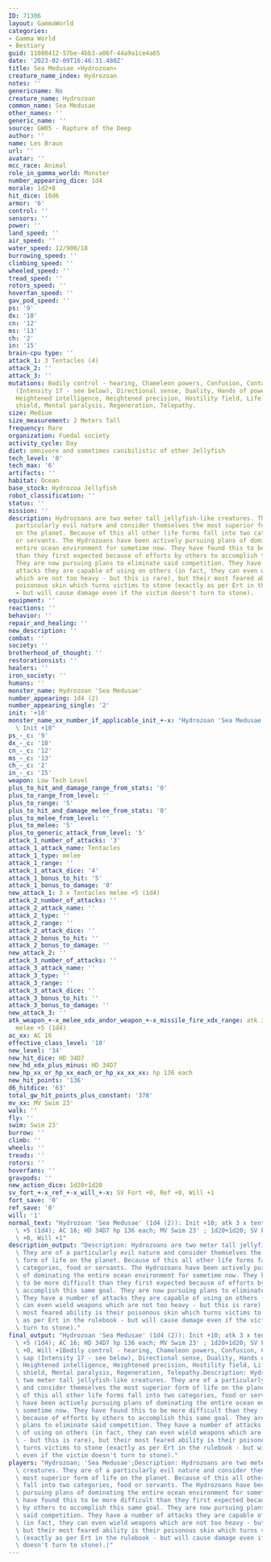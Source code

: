 ```yaml
---
ID: 71306
layout: GammaWorld
categories:
- Gamma World
- Bestiary
guid: 11080412-57be-4bb3-a06f-44a9a1ce4a65
date: '2023-02-09T16:46:31.480Z'
title: Sea Medusae «Hydrozoan»
creature_name_index: Hydrozoan
notes: ''
genericname: No
creature_name: Hydrozoan
common_name: Sea Medusae
other_names: ''
generic_name: ''
source: GW05 - Rapture of the Deep
author: ''
name: Les Braun
url: ''
avatar: ''
mcc_race: Animal
role_in_gamma_world: Monster
number_appearing_dice: 1d4
morale: 1d2+8
hit_dice: 18d6
armor: '6'
control: ''
sensors: ''
power: ''
land_speed: ''
air_speed: ''
water_speed: 12/900/18
burrowing_speed: ''
climbing_speed: ''
wheeled_speed: ''
tread_speed: ''
rotors_speed: ''
hoverfan_speed: ''
gav_pod_speed: ''
ps: '9'
dx: '10'
cn: '12'
ms: '13'
ch: '2'
in: '15'
brain-cpu type: ''
attack_1: 3 Tentacles (4)
attack_2: ''
attack_3: ''
mutations: Bodily control - hearing, Chameleon powers, Confusion, Contact poison sap
  (Intensity 17 - see below), Directional sense, Duality, Hands of power - electrical,
  Heightened intelligence, Heightened precision, Hostility field, Life leech, Mental
  shield, Mental paralysis, Regeneration, Telepathy.
size: Medium
size_measurement: 2 Meters Tall
frequency: Rare
organization: Fuedal society
activity_cycle: Day
diet: omnivore and sometimes canibilistic of other Jellyfish
tech_level: '0'
tech_max: '6'
artifacts: ''
habitat: Ocean
base_stock: Hydrozoa Jellyfish
robot_classification: ''
status: ''
mission: ''
description: Hydrozoans are two meter tall jellyfish-like creatures. They are of a
  particularly evil nature and consider themselves the most superior form of life
  on the planet. Because of this all other life forms fall into two categories, food
  or servants. The Hydrozoans have been actively pursuing plans of dominating the
  entire ocean environment for sometime now. They have found this to be more difficult
  than they first expected because of efforts by others to accomplish this same goal.
  They are now pursuing plans to eliminate said competition. They have a number of
  attacks they are capable of using on others (in fact, they can even wield weapons
  which are not too heavy - but this is rare), but their most feared ability is their
  poisonous skin which turns victims to stone (exactly as per Ert in the rulebook
  - but will cause damage even if the victim doesn't turn to stone).
equipment: ''
reactions: ''
behavior: ''
repair_and_healing: ''
new_description: ''
combat: ''
society: ''
brotherhood_of_thought: ''
restorationsist: ''
healers: ''
iron_society: ''
humans: ''
monster_name: Hydrozoan 'Sea Medusae'
number_appearing: 1d4 (2)
number_appearing_single: '2'
init: '+10'
monster_name_xx_number_if_applicable_init_+-x: "Hydrozoan 'Sea Medusae' (1d4 (2)):\
  \ Init +10"
ps_-_c: '9'
dx_-_c: '10'
cn_-_c: '12'
ms_-_c: '13'
ch_-_c: '2'
in_-_c: '15'
weapon: Low Tech Level
plus_to_hit_and_damage_range_from_stats: '0'
plus_to_range_from_level: ''
plus_to_range: '5'
plus_to_hit_and_damage_melee_from_stats: '0'
plus_to_melee_from_level: ''
plus_to_melee: '5'
plus_to_generic_attack_from_level: '5'
attack_1_number_of_attacks: '3'
attack_1_attack_name: Tentacles
attack_1_type: melee
attack_1_range: ''
attack_1_attack_dice: '4'
attack_1_bonus_to_hit: '5'
attack_1_bonus_to_damage: '0'
new_attack_1: 3 x Tentacles melee +5 (1d4)
attack_2_number_of_attacks: ''
attack_2_attack_name: ''
attack_2_type: ''
attack_2_range: ''
attack_2_attack_dice: ''
attack_2_bonus_to_hit: ''
attack_2_bonus_to_damage: ''
new_attack_2: ''
attack_3_number_of_attacks: ''
attack_3_attack_name: ''
attack_3_type: ''
attack_3_range: ''
attack_3_attack_dice: ''
attack_3_bonus_to_hit: ''
attack_3_bonus_to_damage: ''
new_attack_3: ''
atk_weapon_+-x_melee_xdx_andor_weapon_+-x_missile_fire_xdx_range: atk 3 x tentacles
  melee +5 (1d4)
ac_xx: AC 16
effective_class_level: '10'
new_level: '34'
new_hit_dice: HD 34D7
new_hd_xdx_plus_minus: HD 34D7
new_hp_xx_or_hp_xx_each_or_hp_xx_xx_xx: hp 136 each
new_hit_points: '136'
d6_hitdice: '63'
total_gw_hit_points_plus_constant: '378'
mv_xx: MV Swim 23'
walk: ''
fly: ''
swim: Swim 23'
burrow: ''
climb: ''
wheels: ''
treads: ''
rotors: ''
hoverfans: ''
gravpods: ''
new_action_dice: 1d20+1d20
sv_fort_+-x_ref_+-x_will_+-x: SV Fort +0, Ref +0, Will +1
fort_save: '0'
ref_save: '0'
will: '1'
normal_text: "Hydrozoan 'Sea Medusae' (1d4 (2)): Init +10; atk 3 x tentacles melee\
  \ +5 (1d4); AC 16; HD 34D7 hp 136 each; MV Swim 23' ; 1d20+1d20; SV Fort +0, Ref\
  \ +0, Will +1"
description_output: "Description: Hydrozoans are two meter tall jellyfish-like creatures.\
  \ They are of a particularly evil nature and consider themselves the most superior\
  \ form of life on the planet. Because of this all other life forms fall into two\
  \ categories, food or servants. The Hydrozoans have been actively pursuing plans\
  \ of dominating the entire ocean environment for sometime now. They have found this\
  \ to be more difficult than they first expected because of efforts by others to\
  \ accomplish this same goal. They are now pursuing plans to eliminate said competition.\
  \ They have a number of attacks they are capable of using on others (in fact, they\
  \ can even wield weapons which are not too heavy - but this is rare), but their\
  \ most feared ability is their poisonous skin which turns victims to stone (exactly\
  \ as per Ert in the rulebook - but will cause damage even if the victim doesn't\
  \ turn to stone)."
final_output: "Hydrozoan 'Sea Medusae' (1d4 (2)): Init +10; atk 3 x tentacles melee\
  \ +5 (1d4); AC 16; HD 34D7 hp 136 each; MV Swim 23' ; 1d20+1d20; SV Fort +0, Ref\
  \ +0, Will +1Bodily control - hearing, Chameleon powers, Confusion, Contact poison\
  \ sap (Intensity 17 - see below), Directional sense, Duality, Hands of power - electrical,\
  \ Heightened intelligence, Heightened precision, Hostility field, Life leech, Mental\
  \ shield, Mental paralysis, Regeneration, Telepathy.Description: Hydrozoans are\
  \ two meter tall jellyfish-like creatures. They are of a particularly evil nature\
  \ and consider themselves the most superior form of life on the planet. Because\
  \ of this all other life forms fall into two categories, food or servants. The Hydrozoans\
  \ have been actively pursuing plans of dominating the entire ocean environment for\
  \ sometime now. They have found this to be more difficult than they first expected\
  \ because of efforts by others to accomplish this same goal. They are now pursuing\
  \ plans to eliminate said competition. They have a number of attacks they are capable\
  \ of using on others (in fact, they can even wield weapons which are not too heavy\
  \ - but this is rare), but their most feared ability is their poisonous skin which\
  \ turns victims to stone (exactly as per Ert in the rulebook - but will cause damage\
  \ even if the victim doesn't turn to stone)."
players: "Hydrozoan; 'Sea Medusae';Description: Hydrozoans are two meter tall jellyfish-like\
  \ creatures. They are of a particularly evil nature and consider themselves the\
  \ most superior form of life on the planet. Because of this all other life forms\
  \ fall into two categories, food or servants. The Hydrozoans have been actively\
  \ pursuing plans of dominating the entire ocean environment for sometime now. They\
  \ have found this to be more difficult than they first expected because of efforts\
  \ by others to accomplish this same goal. They are now pursuing plans to eliminate\
  \ said competition. They have a number of attacks they are capable of using on others\
  \ (in fact, they can even wield weapons which are not too heavy - but this is rare),\
  \ but their most feared ability is their poisonous skin which turns victims to stone\
  \ (exactly as per Ert in the rulebook - but will cause damage even if the victim\
  \ doesn't turn to stone).|"
---
```

</br>